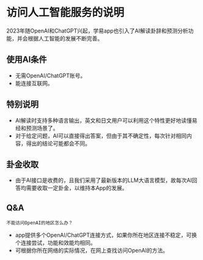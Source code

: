 # 访问人工智能服务的说明

2023年随OpenAI和ChatGPT兴起，学易app也引入了AI解读卦辞和预测分析功能，并会根据人工智能的发展不断完善。

## 使用AI条件

- 无需OpenAI/ChatGPT账号。
- 能连接互联网。

## 特别说明

- AI解读时支持多种语言输出，英文和日文用户可以利用这个特性更好地读懂易经和预测场景了。
- 对于给定问题，AI可以直接得出答案，但由于其不确定性，每次针对相同内容，得出的结论可能都会不同。

## 卦金收取

- 由于AI接口是收费的，且我们采用了最新版本的LLM大语言模型，故每次AI回答均需要收取一定卦金，以维持本App的发展。

## Q&A

```
不能访问OpenAI的地区怎么办？
```

- app提供多个OpenAI/ChatGPT连接方式，如果你所在地区连接不稳定，可换个连接尝试，功能和效能均相同。
- 可根据你所在网络的实际情况，在网上查找访问OpenAI的方法。
